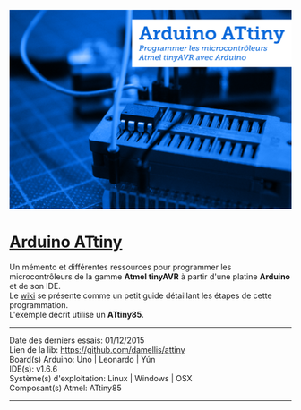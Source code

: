 ![AAT](https://github.com/FabLabChene20/fablabchene20.github.io/blob/master/images/Arduino-ATtiny/arduinoattiny.png "Arduino ATtiny")
# [Arduino ATtiny](https://github.com/FabLabChene20/Arduino-ATtiny/wiki)
Un mémento et différentes ressources pour programmer les microcontrôleurs de la gamme **Atmel tinyAVR** à partir d'une platine **Arduino** et de son IDE.    
Le [wiki](https://github.com/FabLabChene20/Arduino-ATtiny/wiki) se présente comme un petit guide détaillant les étapes de cette programmation.    
L'exemple décrit utilise un **ATtiny85**.

___
Date des derniers essais: 01/12/2015  
Lien de la lib: https://github.com/damellis/attiny  
Board(s) Arduino: Uno | Leonardo | Yún  
IDE(s): v1.6.6  
Système(s) d'exploitation: Linux | Windows | OSX  
Composant(s) Atmel: ATtiny85  
___
